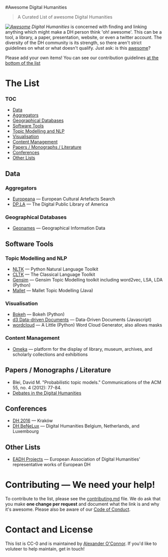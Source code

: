 #Awesome Digital Humanities

> A Curated List of awesome Digital Humanities

*[![Awesome](https://cdn.rawgit.com/sindresorhus/awesome/d7305f38d29fed78fa85652e3a63e154dd8e8829/media/badge.svg)](https://github.com/sindresorhus/awesome) Digital Humanities* is concerned with finding and linking anything which might make a DH person think 'oh! awesome'. This can be a tool, a library, a paper, presentation, website, or even a twitter account. The diversity of the DH community is its strength, so there aren't strict guidelines on what or what doesn't qualify. Just ask: is this [awesome](awesome.md)?

Please add your own items! You can see our contribution guidelines [at the bottom of the list](#contributing--we-need-your-help)

# The List
### TOC
* [Data](#Data)
* [Aggregators](#aggregators)
* [Geographical Databases](#geographical-databases)
* [Software Tools](#software-tools)
* [Topic Modelling and NLP](#topic-modelling-and-nlp)
* [Visualisation](#visualisation) 
* [Content Management](#content-management) 
* [Papers / Monographs / Literature](#papers--monographs--literature)
* [Conferences](#conferences)
* [Other Lists](#other-lists)


## Data

### Aggregators

* [Europeana](http://www.europeana.eu/portal/) &mdash; European Cultural Artefacts Search
* [DP.LA](https://dp.la/) &mdash; The Digital Public Library of America

### Geographical Databases

* [Geonames](http://www.geonames.org/) &mdash; Geographical Information Data

## Software Tools

### Topic Modelling and NLP 

* [NLTK](http://nltk.org) &mdash; Python Natural Language Toolkit
* [CLTK](http://cltk.org/) &mdash; The Classical Language Toolkit
* [Gensim](https://radimrehurek.com/gensim/) &mdash; Gensim Topic Modelling toolkit including word2vec, LSA, LDA (Python)
* [Mallet](http://mallet.cs.umass.edu/topics.php) &mdash; Mallet Topic Modelling (Java)

### Visualisation 

* [Bokeh](http://bokeh.pydata.org/en/latest/) &mdash; Bokeh (Python)
* [d3 Data-driven Documents](https://d3js.org/) &mdash; Data-Driven Documents (Javascript)
* [wordcloud](https://pypi.python.org/pypi/wordcloud) &mdash; A Little (Python) Word Cloud Generator, also allows masks

### Content Management 

* [Omeka](https://omeka.org/) &mdash; platform for the display of library, museum, archives, and scholarly collections and exhibitions


## Papers / Monographs / Literature

* Blei, David M. "Probabilistic topic models." Communications of the ACM 55, no. 4 (2012): 77-84.  
* [Debates in the Digital Humanities](http://dhdebates.gc.cuny.edu/)
 
## Conferences

* [DH 2016](http://dh2016.adho.org/) &mdash; Kraków
* [DH BeNeLux](http://www.dhbenelux.org/) &mdash; Digital Humanities Belgium, Netherlands, and Luxembourg 

## Other Lists

 * [EADH Projects](http://eadh.org/projects) &mdash; European Association of Digital Humanities' representative works of European DH

# Contributing &mdash; We need your help!
To contribute to the list, please see the [contributing.md](contributing.md) file. We do ask that you make **one change per request** and document what the link is and why it's awesome. Please also be aware of our [Code of Conduct](conduct.md).

# Contact and License

This list is CC-0 and is maintained by [Alexander O'Connor](https://www.twitter.com/uberalex). If you'd like to voluteer to help maintain, get in touch!
